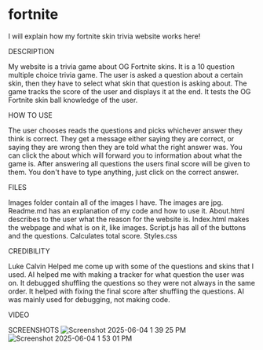 # fortnite

I will explain how my fortnite skin trivia website works here!

DESCRIPTION

My website is a trivia game about OG Fortnite skins. It is a 10 question multiple choice trivia game. The user is asked a question about a certain skin, then they have to select what skin that question is asking about. The game tracks the score of the user and displays it at the end. It tests the OG Fortnite skin ball knowledge of the user.

HOW TO USE

The user chooses reads the questions and picks whichever answer they think is correct. They get a message either saying they are correct, or saying they are wrong then they are told what the right answer was. You can click the about which will forward you to information about what the game is. After answering all questions the users final score will be given to them. You don't have to type anything, just click on the correct answer.

FILES

Images folder contain all of the images I have. The images are jpg.
Readme.md has an explanation of my code and how to use it.
About.html describes to the user what the reason for the website is.
Index.html makes the webpage and what is on it, like images.
Script.js has all of the buttons and the questions. Calculates total score.
Styles.css 

CREDIBILITY

Luke Calvin Helped me come up with some of the questions and skins that I used.
AI helped me with making a tracker for what question the user was on. It debugged shuffling the questions so they were not always in the same order. It helped with fixing the final score after shuffling the questions. AI was mainly used for debugging, not making code.

VIDEO

SCREENSHOTS
![Screenshot 2025-06-04 1 39 25 PM](https://github.com/user-attachments/assets/971e3476-9b45-434d-8952-9f79193f89a4)
![Screenshot 2025-06-04 1 53 01 PM](https://github.com/user-attachments/assets/478ba4ea-c3d7-405b-ae9d-7b90475b41ed)
